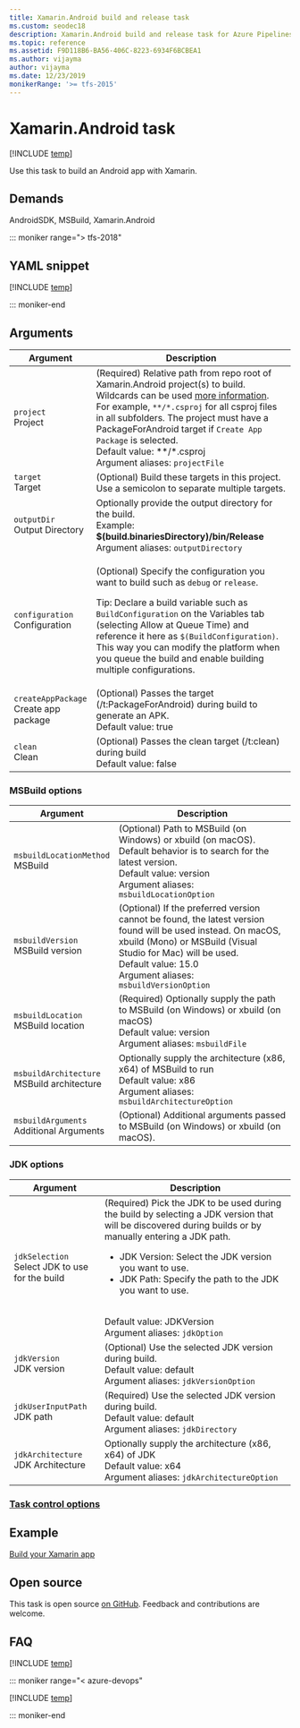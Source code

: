 ```yaml
---
title: Xamarin.Android build and release task
ms.custom: seodec18
description: Xamarin.Android build and release task for Azure Pipelines and Team Foundation Server (TFS)
ms.topic: reference
ms.assetid: F9D118B6-BA56-406C-8223-6934F6BCBEA1
ms.author: vijayma
author: vijayma
ms.date: 12/23/2019
monikerRange: '>= tfs-2015'
---
```


# Xamarin.Android task

[!INCLUDE [temp](../../includes/version-tfs-2015-rtm.md)]

Use this task to build an Android app with Xamarin.

## Demands

AndroidSDK, MSBuild, Xamarin.Android

::: moniker range="> tfs-2018"

## YAML snippet

[!INCLUDE [temp](../includes/yaml/XamarinAndroidV1.md)]

::: moniker-end

## Arguments

<table>
   <thead>
      <tr>
         <th>Argument</th>
         <th>Description</th>
      </tr>
   </thead>
   <tr>
      <td><code>project</code><br/>Project</td>
      <td>
         (Required) Relative path from repo root of Xamarin.Android project(s) to build.  Wildcards can be used <a href= "/azure/devops/pipelines/tasks/file-matching-patterns">more information</a>. <br/> For example, <code>**/*.csproj</code> for all csproj files in all subfolders. The project must have a PackageForAndroid target if <code>Create App Package</code> is selected.
         <br/>Default value: **/*.csproj
         <br/>Argument aliases: <code>projectFile</code>
      </td>
   </tr>
   <tr>
      <td><code>target</code><br/>Target</td>
      <td>
         (Optional) Build these targets in this project. Use a semicolon to separate multiple targets.
      </td>
   </tr>
   <tr>
      <td><code>outputDir</code><br/>Output Directory</td>
      <td>
         Optionally provide the output directory for the build. <br/> Example: <b>$(build.binariesDirectory)/bin/Release</b> <br/>Argument aliases: <code>outputDirectory</code>
      </td>
   </tr>
   <tr>
      <td><code>configuration</code><br/>Configuration</td>
      <td>
         <p>(Optional) Specify the configuration you want to build such as <code>debug</code> or <code>release</code>.</p>
         <p>Tip: Declare a build variable such as <code>BuildConfiguration</code> on the Variables tab (selecting Allow at Queue Time) and reference it here as <code>$(BuildConfiguration)</code>. This way you can modify the platform when you queue the build and enable building multiple configurations.</p>
      </td>
   </tr>
   <tr>
      <td><code>createAppPackage</code><br/>Create app package</td>
      <td>
         (Optional) Passes the target (/t:PackageForAndroid) during build to generate an APK. <br/>Default value: true
      </td>
   </tr>
   <tr>
      <td><code>clean</code><br/>Clean</td>
      <td>
         (Optional) Passes the clean target (/t:clean) during build <br/>Default value: false
      </td>
   </tr>
</table>

### MSBuild options

<table>
   <thead>
      <tr>
         <th>Argument</th>
         <th>Description</th>
      </tr>
   </thead>
   <tr>
      <td><code>msbuildLocationMethod</code><br/>MSBuild</td>
      <td>
         (Optional) Path to MSBuild (on Windows) or xbuild (on macOS).  Default behavior is to search for the latest version. <br/>Default value: version
         <br/>Argument aliases: <code>msbuildLocationOption</code>
      </td>
   </tr>
   <tr>
      <td><code>msbuildVersion</code><br/>MSBuild version</td>
      <td>
         (Optional) If the preferred version cannot be found, the latest version found will be used instead. On macOS, xbuild (Mono) or MSBuild (Visual Studio for Mac) will be used.<br/>Default value: 15.0
         <br/>Argument aliases: <code>msbuildVersionOption</code>
      </td>
   </tr>
   <tr>
      <td><code>msbuildLocation</code><br/>MSBuild location</td>
      <td>
         (Required) Optionally supply the path to MSBuild (on Windows) or xbuild (on macOS)<br/>Default value: version
         <br/>Argument aliases: <code>msbuildFile</code>
      </td>
   </tr>
   <tr>
      <td><code>msbuildArchitecture</code><br/>MSBuild architecture</td>
      <td>
         Optionally supply the architecture (x86, x64) of MSBuild to run<br/>Default value: x86
         <br/>Argument aliases: <code>msbuildArchitectureOption</code>
      </td>
   </tr>
   <tr>
      <td><code>msbuildArguments</code><br/>Additional Arguments</td>
      <td>
         (Optional) Additional arguments passed to MSBuild (on Windows) or xbuild (on macOS).
      </td>
   </tr>
</table>

### JDK options

<table>
   <thead>
      <tr>
         <th>Argument</th>
         <th>Description</th>
      </tr>
   </thead>
   <tr>
      <td><code>jdkSelection</code><br/>Select JDK to use for the build</td>
      <td>
         (Required) Pick the JDK to be used during the build by selecting a JDK version that will be discovered during builds or by manually entering a JDK path.
         <ul>
            <li>JDK Version: Select the JDK version you want to use.</li>
            <li>JDK Path: Specify the path to the JDK you want to use.</li>
         </ul>
         <br/>Default value: JDKVersion
         <br/>Argument aliases: <code>jdkOption</code>
      </td>
   </tr>
   <tr>
      <td><code>jdkVersion</code><br/>JDK version</td>
      <td>
         (Optional) Use the selected JDK version during build.
         <br/>Default value: default
         <br/>Argument aliases: <code>jdkVersionOption</code>
      </td>
   </tr>
   <tr>
      <td><code>jdkUserInputPath</code><br/>JDK path</td>
      <td>
         (Required) Use the selected JDK version during build.
         <br/>Default value: default
         <br/>Argument aliases: <code>jdkDirectory</code>
      </td>
   </tr>
   <tr>
      <td><code>jdkArchitecture</code><br/>JDK Architecture</td>
      <td>
         Optionally supply the architecture (x86, x64) of JDK
         <br/>Default value: x64
         <br/>Argument aliases: <code>jdkArchitectureOption</code>
      </td>
   </tr>
</table>

### [Task control options](../../process/tasks.md#controloptions)

## Example

[Build your Xamarin app](../../ecosystems/xamarin.md)

## Open source

This task is open source [on GitHub](https://github.com/Microsoft/azure-pipelines-tasks). Feedback and contributions are welcome.

## FAQ
<!-- BEGINSECTION class="md-qanda" -->

[!INCLUDE [temp](../../includes/qa-agents.md)]

::: moniker range="< azure-devops"

[!INCLUDE [temp](../../includes/qa-versions.md)]

::: moniker-end

<!-- ENDSECTION -->